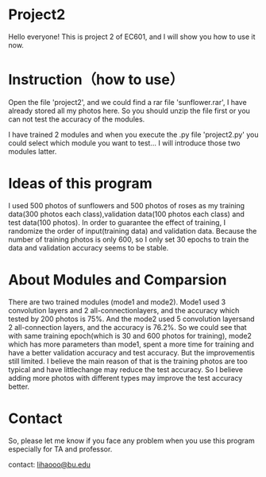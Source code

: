 # Project2
Hello everyone! 
This is project 2 of EC601, and I will show you how to use it now.

# Instruction（how to use）

Open the file 'project2', and we could find a rar file 'sunflower.rar', I have already stored all my photos here. So you should unzip the file first or you can not test the accuracy of the modules.

I have trained 2 modules and when you execute the .py file 'project2.py' you could select which module you want to test... I will introduce those two modules latter.
 
 # Ideas of this program
 
  I used 500 photos of sunflowers and 500 photos of roses as my training data(300 photos each class),validation data(100 photos each class) and test data(100 photos). In order to guarantee the effect of training, I randomize the order of input(training data) and validation data. Because the number of training photos is only 600, so I only set 30 epochs to train the data and validation accuracy seems to be stable.
  
 
 
 # About Modules and Comparsion

There are two trained modules (mode1 and mode2). Mode1 used 3 convolution layers and 2 all-connectionlayers, and the accuracy which tested by 200 photos is 75%. And the mode2 used 5 convolution layersand 2 all-connection layers, and the accuracy is 76.2%. So we could see that with same training epoch(which is 30 and 600 photos for training), mode2 which has more parameters than mode1, spent a more time for training and have a better validation accuracy and test accuracy. But the improvementis still limited. I believe the main reason of that is the training photos are too typical and have littlechange may reduce the test accuracy. So I believe adding more photos with different types may improve the test accuracy better. 



 # Contact

So, please let me know if you face any problem when you use this program especially for TA and professor.

contact: lihaooo@bu.edu

